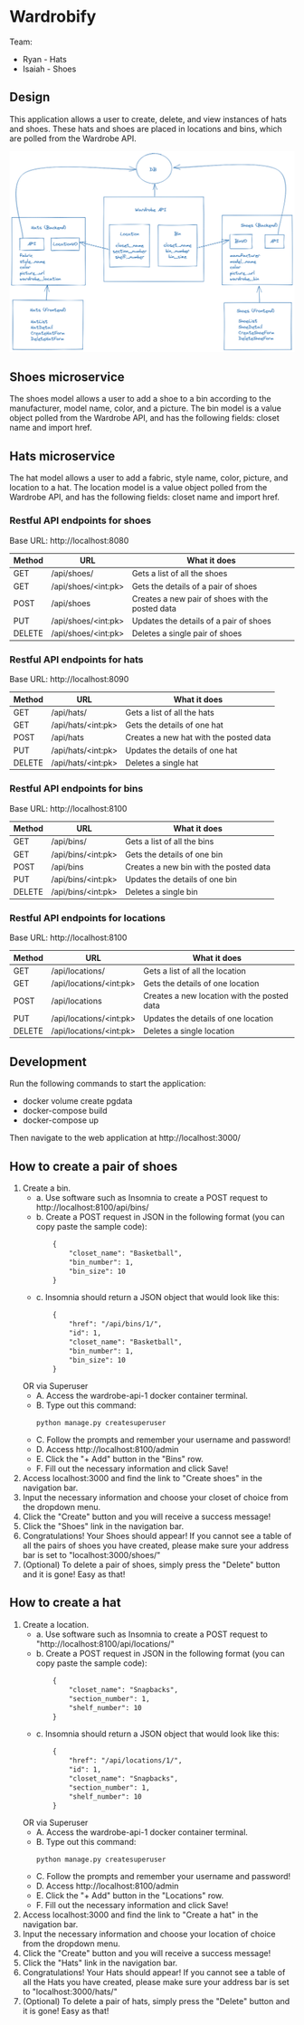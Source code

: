 # Wardrobify

Team:

- Ryan - Hats
- Isaiah - Shoes

## Design

This application allows a user to create, delete, and view instances of hats and shoes. These hats and shoes are placed in locations and bins, which are polled from the Wardrobe API.

![alt text](./resources/hat-shoes-microservice-bc.png "bc diagram")

## Shoes microservice

The shoes model allows a user to add a shoe to a bin according to the manufacturer, model name, color, and a picture. The bin model is a value object polled from the Wardrobe API, and has the following fields: closet name and import href.

## Hats microservice

The hat model allows a user to add a fabric, style name, color, picture, and location to a hat.
The location model is a value object polled from the Wardrobe API, and has the following fields: closet name and import href.

### Restful API endpoints for shoes

Base URL: http://localhost:8080

| Method | URL                 | What it does                           |
| ------ | ------------------- | -------------------------------------- |
| GET    | /api/shoes/          | Gets a list of all the shoes            |
| GET    | /api/shoes/\<int:pk> | Gets the details of a pair of shoes           |
| POST   | /api/shoes           | Creates a new pair of shoes with the posted data |
| PUT    | /api/shoes/\<int:pk> | Updates the details of a pair of shoes         |
| DELETE | /api/shoes/\<int:pk> | Deletes a single pair of shoes                   |

### Restful API endpoints for hats

Base URL: http://localhost:8090

| Method | URL                 | What it does                           |
| ------ | ------------------- | -------------------------------------- |
| GET    | /api/hats/          | Gets a list of all the hats            |
| GET    | /api/hats/\<int:pk> | Gets the details of one hat            |
| POST   | /api/hats           | Creates a new hat with the posted data |
| PUT    | /api/hats/\<int:pk> | Updates the details of one hat         |
| DELETE | /api/hats/\<int:pk> | Deletes a single hat                   |

### Restful API endpoints for bins

Base URL: http://localhost:8100

| Method | URL                 | What it does                           |
| ------ | ------------------- | -------------------------------------- |
| GET    | /api/bins/          | Gets a list of all the bins            |
| GET    | /api/bins/\<int:pk> | Gets the details of one bin            |
| POST   | /api/bins           | Creates a new bin with the posted data |
| PUT    | /api/bins/\<int:pk> | Updates the details of one bin         |
| DELETE | /api/bins/\<int:pk> | Deletes a single bin                   |

### Restful API endpoints for locations

Base URL: http://localhost:8100

| Method | URL                 | What it does                           |
| ------ | ------------------- | -------------------------------------- |
| GET    | /api/locations/          | Gets a list of all the location             |
| GET    | /api/locations/\<int:pk> | Gets the details of one location            |
| POST   | /api/locations           | Creates a new location with the posted data |
| PUT    | /api/locations/\<int:pk> | Updates the details of one location         |
| DELETE | /api/locations/\<int:pk> | Deletes a single location                   |

## Development

Run the following commands to start the application:

- docker volume create pgdata
- docker-compose build
- docker-compose up

Then navigate to the web application at http://localhost:3000/

## How to create a pair of shoes

1. Create a bin.
    - a. Use software such as Insomnia to create a POST request to http://localhost:8100/api/bins/
    - b. Create a POST request in JSON in the following format (you can copy paste the sample code):
        ```
            {
	            "closet_name": "Basketball",
	            "bin_number": 1,
	            "bin_size": 10
            }
        ```
    - c. Insomnia should return a JSON object that would look like this:
        ```
            {
                "href": "/api/bins/1/",
                "id": 1,
                "closet_name": "Basketball",
                "bin_number": 1,
                "bin_size": 10
            }
        ```
    OR via Superuser
    - A. Access the wardrobe-api-1 docker container terminal.
    - B. Type out this command:
        ```
        python manage.py createsuperuser
        ```
    - C. Follow the prompts and remember your username and password!
    - D. Access http://localhost:8100/admin
    - E. Click the "+ Add" button in the "Bins" row.
    - F. Fill out the necessary information and click Save!
2. Access localhost:3000 and find the link to "Create shoes" in the navigation bar.
3. Input the necessary information and choose your closet of choice from the dropdown menu.
4. Click the "Create" button and you will receive a success message!
5. Click the "Shoes" link in the navigation bar.
6. Congratulations! Your Shoes should appear! If you cannot see a table of all the pairs of shoes you have created, please make sure your address bar is set to "localhost:3000/shoes/"
7. (Optional) To delete a pair of shoes, simply press the "Delete" button and it is gone! Easy as that!

## How to create a hat

1. Create a location.
    - a. Use software such as Insomnia to create a POST request to "http://localhost:8100/api/locations/"
    - b. Create a POST request in JSON in the following format (you can copy paste the sample code):
        ```
            {
	            "closet_name": "Snapbacks",
	            "section_number": 1,
	            "shelf_number": 10
            }
        ```
    - c. Insomnia should return a JSON object that would look like this:
        ```
            {
                "href": "/api/locations/1/",
                "id": 1,
                "closet_name": "Snapbacks",
                "section_number": 1,
                "shelf_number": 10
            }
        ```
    OR via Superuser
    - A. Access the wardrobe-api-1 docker container terminal.
    - B. Type out this command:
        ```
        python manage.py createsuperuser
        ```
    - C. Follow the prompts and remember your username and password!
    - D. Access http://localhost:8100/admin
    - E. Click the "+ Add" button in the "Locations" row.
    - F. Fill out the necessary information and click Save!
2. Access localhost:3000 and find the link to "Create a hat" in the navigation bar.
3. Input the necessary information and choose your location of choice from the dropdown menu.
4. Click the "Create" button and you will receive a success message!
5. Click the "Hats" link in the navigation bar.
6. Congratulations! Your Hats should appear! If you cannot see a table of all the Hats you have created, please make sure your address bar is set to "localhost:3000/hats/"
7. (Optional) To delete a pair of hats, simply press the "Delete" button and it is gone! Easy as that!
